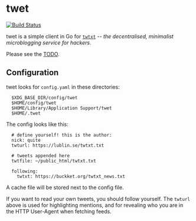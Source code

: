 
# twet
[![Build Status](https://travis-ci.org/quite/twet.svg?branch=master)](https://travis-ci.org/quite/twet)

twet is a simple client in Go for
[`twtxt`](https://github.com/buckket/twtxt) -- *the decentralised, minimalist
microblogging service for hackers*.

Please see the [TODO](TODO.md).

## Configuration

twet looks for `config.yaml` in these directories:

```
  $XDG_BASE_DIR/config/twet
  $HOME/config/twet
  $HOME/Library/Application Support/twet
  $HOME/.twet
```

The config looks like this:

```
  # define yourself! this is the author:
  nick: quite
  twturl: https://lublin.se/twtxt.txt

  # tweets appended here
  twtfile: ~/public_html/twtxt.txt

  following:
    twtxt: https://buckket.org/twtxt_news.txt
```

A cache file will be stored next to the config file.

If you want to read your own tweets, you should follow yourself. The `twturl`
above is used for highlighting mentions, and for revealing who you are in the
HTTP User-Agent when fetching feeds.
